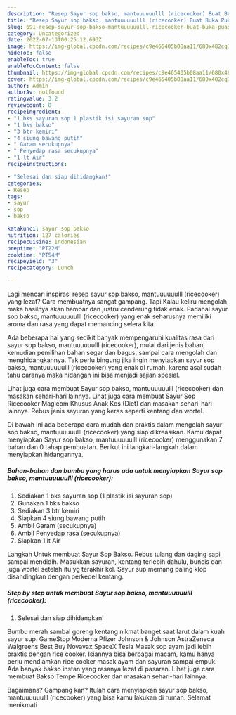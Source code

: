 ```yaml
---
description: "Resep Sayur sop bakso, mantuuuuuulll (ricecooker) Buat Buka Puasa"
title: "Resep Sayur sop bakso, mantuuuuuulll (ricecooker) Buat Buka Puasa"
slug: 691-resep-sayur-sop-bakso-mantuuuuuulll-ricecooker-buat-buka-puasa
category: Uncategorized
date: 2022-07-13T00:25:12.693Z
image: https://img-global.cpcdn.com/recipes/c9e465405b08aa11/680x482cq70/sayur-sop-bakso-mantuuuuuulll-ricecooker-foto-resep-utama.jpg
hideToc: false
enableToc: true
enableTocContent: false
thumbnail: https://img-global.cpcdn.com/recipes/c9e465405b08aa11/680x482cq70/sayur-sop-bakso-mantuuuuuulll-ricecooker-foto-resep-utama.jpg
cover: https://img-global.cpcdn.com/recipes/c9e465405b08aa11/680x482cq70/sayur-sop-bakso-mantuuuuuulll-ricecooker-foto-resep-utama.jpg
author: Admin
authorAv: notfound
ratingvalue: 3.2
reviewcount: 8
recipeingredient:
- "1 bks sayuran sop 1 plastik isi sayuran sop"
- "1 bks bakso"
- "3 btr kemiri"
- "4 siung bawang putih"
- " Garam secukupnya"
- " Penyedap rasa secukupnya"
- "1 lt Air"
recipeinstructions:

- "Selesai dan siap dihidangkan!"
categories:
- Resep
tags:
- sayur
- sop
- bakso

katakunci: sayur sop bakso 
nutrition: 127 calories
recipecuisine: Indonesian
preptime: "PT22M"
cooktime: "PT54M"
recipeyield: "3"
recipecategory: Lunch

---
```



Lagi mencari inspirasi resep sayur sop bakso, mantuuuuuulll (ricecooker) yang lezat? Cara membuatnya sangat gampang. Tapi Kalau keliru mengolah maka hasilnya akan hambar dan justru cenderung tidak enak. Padahal sayur sop bakso, mantuuuuuulll (ricecooker) yang enak seharusnya memiliki aroma dan rasa yang dapat memancing selera kita.


Ada beberapa hal yang sedikit banyak mempengaruhi kualitas rasa dari sayur sop bakso, mantuuuuuulll (ricecooker), mulai dari jenis bahan, kemudian pemilihan bahan segar dan bagus, sampai cara mengolah dan menghidangkannya. Tak perlu bingung jika ingin menyiapkan sayur sop bakso, mantuuuuuulll (ricecooker) yang enak di rumah, karena asal sudah tahu caranya maka hidangan ini bisa menjadi sajian spesial.

Lihat juga cara membuat Sayur sop bakso, mantuuuuuulll (ricecooker) dan masakan sehari-hari lainnya. Lihat juga cara membuat Sayur Sop Ricecooker Magicom Khusus Anak Kos (Diet) dan masakan sehari-hari lainnya. Rebus jenis sayuran yang keras seperti kentang dan wortel.


Di bawah ini ada beberapa cara mudah dan praktis dalam mengolah sayur sop bakso, mantuuuuuulll (ricecooker) yang siap dikreasikan. Kamu dapat menyiapkan Sayur sop bakso, mantuuuuuulll (ricecooker) menggunakan 7 bahan dan 0 tahap pembuatan. Berikut ini langkah-langkah dalam menyiapkan hidangannya.

<!--inarticleads1-->

##### Bahan-bahan dan bumbu yang harus ada untuk menyiapkan Sayur sop bakso, mantuuuuuulll (ricecooker):

1. Sediakan 1 bks sayuran sop (1 plastik isi sayuran sop)
1. Gunakan 1 bks bakso
1. Sediakan 3 btr kemiri
1. Siapkan 4 siung bawang putih
1. Ambil  Garam (secukupnya)
1. Ambil  Penyedap rasa (secukupnya)
1. Siapkan 1 lt Air


Langkah Untuk membuat Sayur Sop Bakso. Rebus tulang dan daging sapi sampai mendidih. Masukkan sayuran, kentang terlebih dahulu, buncis dan juga wortel setelah itu yg terakhir kol. Sayur sup memang paling klop disandingkan dengan perkedel kentang. 

<!--inarticleads2-->

##### Step by step untuk membuat Sayur sop bakso, mantuuuuuulll (ricecooker):


1. Selesai dan siap dihidangkan!

Bumbu merah sambal goreng kentang nikmat banget saat larut dalam kuah sayur sup. GameStop Moderna Pfizer Johnson &amp; Johnson AstraZeneca Walgreens Best Buy Novavax SpaceX Tesla Masak sop ayam jadi lebih praktis dengan rice cooker. Isiannya bisa berbagai macam, kamu hanya perlu mendiamkan rice cooker masak ayam dan sayuran sampai empuk. Ada banyak bakso instan yang rasanya lezat di pasaran. Lihat juga cara membuat Bakso Tempe Ricecooker dan masakan sehari-hari lainnya. 

Bagaimana? Gampang kan? Itulah cara menyiapkan sayur sop bakso, mantuuuuuulll (ricecooker) yang bisa kamu lakukan di rumah. Selamat menikmati
